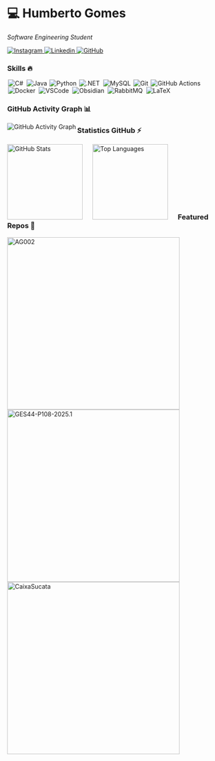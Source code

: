 <h1>💻 Humberto Gomes</h1>

*Software Engineering Student*
</br>

<p>
  <a href="https://www.instagram.com/humbertogfs55/">
      <img alt="Instagram" title="Follow me on Instagram" src="https://img.shields.io/badge/Instagram-%23E4405F.svg?style=for-the-badge&logo=Instagram&logoColor=white""/>
  </a> 
  <a href="https://www.linkedin.com/in/humberto-gomes-982923356/">
      <img alt="Linkedin" title="Connect with me on Linkedin" src="https://img.shields.io/badge/linkedin-%230077B5.svg?style=for-the-badge&logo=linkedin&logoColor=white""/>
  </a>
  <a href="https://github.com/humbertogfs55">
    <img alt="GitHub" title="Explore my repositories here" src="https://img.shields.io/badge/GitHub-Profile-blue?style=for-the-badge&logo=github"/>
  </a>
</p>

<h3>Skills 🔥</h3>

<p align="left">
    <img alt="C#" title="C#" style="padding: 0 2px;" src="https://skillicons.dev/icons?i=cs" />
    <img alt="Java" title="Java" style="padding: 0 2px;" src="https://skillicons.dev/icons?i=java" />
    <img alt="Python" title="Python" src="https://skillicons.dev/icons?i=python" />
    <img alt=".NET" title=".NET" style="padding: 0 2px;" src="https://skillicons.dev/icons?i=dotnet" />
    <img alt="MySQL" title="MySQL" style="padding: 0 2px;" src="https://skillicons.dev/icons?i=mysql" />
    <img alt="Git" title="Git" src="https://skillicons.dev/icons?i=git" />
    <img alt="GitHub Actions" title="GitHub Actions" style="padding: 0 2px;" src="https://skillicons.dev/icons?i=githubactions" />
    <img alt="Docker" title="Docker" style="padding: 0 2px;" src="https://skillicons.dev/icons?i=docker" />
    <img alt="VSCode" title="VSCode" style="padding: 0 2px;" src="https://skillicons.dev/icons?i=vscode" />
    <img alt="Obsidian" title="Obsidian" style="padding: 0 2px;" src="https://skillicons.dev/icons?i=obsidian" />
    <img alt="RabbitMQ" title="RabbitMQ" style="padding: 0 2px;" src="https://skillicons.dev/icons?i=rabbitmq" />
    <img alt="LaTeX" title="LaTeX" style="padding: 0 2px;" src="https://skillicons.dev/icons?i=latex" />
</p>

<h3>GitHub Activity Graph 📊</h3>
<p>
  <img align="left" src="https://github-readme-stats.vercel.app/api/activity-graph?username=humbertogfs55&bg_color=000000&color=00ff00&line=00ff00&point=ffffff&area=true&hide_border=true" alt="GitHub Activity Graph"/>
</p>

<h3>Statistics GitHub ⚡</h3>

<p>
  <img align="left" alt="GitHub Stats" height="175" style="padding-right: 20px;" src="https://github-readme-stats.vercel.app/api?username=humbertogfs55&show_icons=true&theme=ocean_dark" alt="GitHub Statistics" />
  <img align="left" alt="Top Languages" height="175" style="padding-right: 20px;" src="https://github-readme-stats.vercel.app/api/top-langs/?username=humbertogfs55&hide_progress=true&theme=ocean_dark" alt="Top Languages" />
</p>

</br></br></br></br></br></br></br></br>

<h3>Featured Repos 🌟</h3>

<p>
  <a href="https://github.com/humbertogfs55/AG002">
    <img align="left" src="https://github-readme-stats.vercel.app/api/pin/?username=humbertogfs55&repo=AG002&cache_seconds=86400&theme=ocean_dark" alt="AG002" style="width: 400px;"/>
  </a>
  <a href="https://github.com/humbertogfs55/GES44-P108-2025.1">
    <img src="https://github-readme-stats.vercel.app/api/pin/?username=humbertogfs55&repo=GES44-P108-2025.1&cache_seconds=86400&theme=ocean_dark" alt="GES44-P108-2025.1" style="width: 400px;"/>
  </a>
  <a href="https://github.com/humbertogfs55/CaixaSucata">
    <img align="left" src="https://github-readme-stats.vercel.app/api/pin/?username=humbertogfs55&repo=CaixaSucata&cache_seconds=86400&theme=ocean_dark" alt="CaixaSucata" style="width: 400px;"/>
  </a>
</p>

